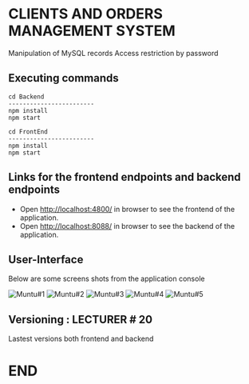 # CLIENTS AND ORDERS MANAGEMENT SYSTEM

Manipulation of MySQL records
Access restriction by password


## Executing commands

```
cd Backend 
------------------------
npm install
npm start

cd FrontEnd 
------------------------
npm install
npm start

```


## Links for the frontend endpoints and backend endpoints

- Open [http://localhost:4800/](http://localhost:4800/) in browser to see the frontend of the application.
- Open [http://localhost:8088/](http://localhost:8088/) in browser to see the backend of the application.


## User-Interface

Below are some screens shots from the application console

![Muntu#1](https://github.com/LINOSNCHENA/Angular-Frontend-for-store-administrator/blob/main/UXViews/page1.png)
![Muntu#2](https://github.com/LINOSNCHENA/Angular-Frontend-for-store-administrator/blob/main/UXViews/page2.png)
![Muntu#3](https://github.com/LINOSNCHENA/Angular-Frontend-for-store-administrator/blob/main/UXViews/page3.png)
![Muntu#4](https://github.com/LINOSNCHENA/Angular-Frontend-for-store-administrator/blob/main/UXViews/page4.png)
![Muntu#5](https://github.com/LINOSNCHENA/Angular-Frontend-for-store-administrator/blob/main/UXViews/page5.png)

## Versioning : LECTURER # 20

Lastest versions both frontend and backend

# END
